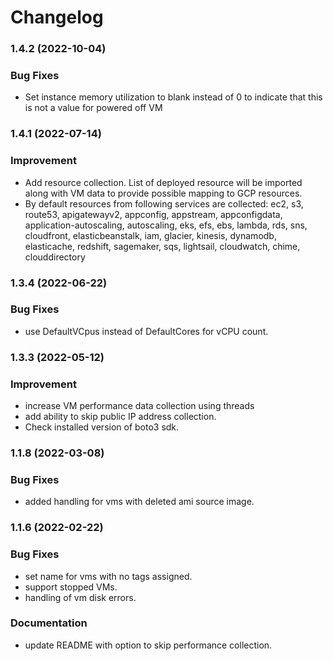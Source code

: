 # Changelog

### 1.4.2 (2022-10-04)
### Bug Fixes
* Set instance memory utilization to blank instead of 0 to indicate that this is not a value for powered off VM

### 1.4.1 (2022-07-14)

### Improvement
* Add resource collection. List of deployed resource will be imported along with VM data to provide possible mapping to GCP resources.
* By default resources from following services are collected: 
        ec2, s3, route53, apigatewayv2, appconfig,
        appstream, appconfigdata, application-autoscaling,
        autoscaling, eks, efs, ebs, lambda, rds, sns,
        cloudfront, elasticbeanstalk, iam, glacier, kinesis,
        dynamodb, elasticache, redshift, sagemaker, sqs,
        lightsail, cloudwatch, chime, clouddirectory


### 1.3.4 (2022-06-22)

### Bug Fixes
* use DefaultVCpus instead of DefaultCores for vCPU count.


### 1.3.3 (2022-05-12)

### Improvement
* increase VM performance data collection using threads
* add ability to skip public IP address collection. 
* Check installed version of boto3 sdk. 

### 1.1.8 (2022-03-08)

### Bug Fixes
* added handling for vms with deleted ami source image.


### 1.1.6 (2022-02-22)

### Bug Fixes
* set name for vms with no tags assigned.
* support stopped VMs.
* handling of vm disk errors.

### Documentation
* update README with option to skip performance collection.


